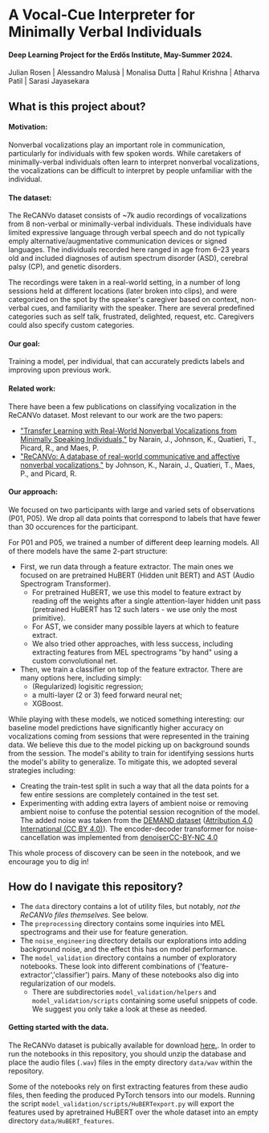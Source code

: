 # A Vocal-Cue Interpreter for Minimally Verbal Individuals
#### Deep Learning Project for the Erdős Institute, May-Summer 2024.
  Julian Rosen |  Alessandro Malusà | Monalisa Dutta | Rahul Krishna | Atharva Patil | Sarasi Jayasekara

## What is this project about?
#### Motivation: 
Nonverbal vocalizations play an important role in communication, particularly for individuals with few spoken words. While caretakers of minimally-verbal individuals often learn to interpret nonverbal vocalizations, the vocalizations can be difficult to interpret by people unfamiliar with the individual.  

#### The dataset: 
The ReCANVo dataset consists of ~7k audio recordings of vocalizations from 8 non-verbal or minimally-verbal individuals. These individuals have limited expressive language through verbal speech and do not typically emply alternative/augmentative communication devices or signed languages. The individuals recorded here ranged in age from 6–23 years old and included diagnoses of autism spectrum disorder (ASD), cerebral palsy (CP), and genetic disorders.

The recordings were taken in a real-world setting, in a number of long sessions held at different locations (later broken into clips), and were categorized on the spot by the speaker's caregiver based on context, non-verbal cues, and familiarity with the speaker. There are several predefined categories such as self talk, frustrated, delighted, request, etc. Caregivers could also specify custom categories. 

#### Our goal: 
Training a model, per individual, that can accurately predicts labels and improving upon previous work.

#### Related work:
 There have been a few publications on classifying vocalization in the ReCANVo dataset. Most relevant to our work are the two papers:
 -  ["Transfer Learning with Real-World Nonverbal Vocalizations from Minimally Speaking Individuals,"](https://www.media.mit.edu/publications/transfer-learning-with-real-world-nonverbal-vocalizations-from-minimally-speaking-individuals/) by Narain, J., Johnson, K., Quatieri, T., Picard, R., and Maes, P. 
 -  ["ReCANVo: A database of real-world communicative and affective nonverbal vocalizations,"](https://www.nature.com/articles/s41597-023-02405-7) by Johnson, K., Narain, J., Quatieri, T., Maes, P., and Picard, R. 

#### Our approach:
 
We focused on two participants with large and varied sets of observations (P01, P05). We drop all data points that correspond to labels that have fewer than 30 occurences for the participant.

For P01 and P05, we trained a number of different deep learning models. All of there models have the same 2-part structure: 
- First, we run data through a feature extractor. The main ones we focused on are pretrained HuBERT (Hidden unit BERT) and AST (Audio Spectrogram Transformer). 
  - For pretrained HuBERT, we use this model to feature extract by reading off the weights after a single attention-layer hidden unit pass (pretrained HuBERT has 12 such laters - we use only the most primitive).
  - For AST, we consider many possible layers at which to feature extract. 
  - We also tried other approaches, with less success, including extracting features from MEL spectrograms "by hand" using a custom convolutional net.
- Then, we train a classifier on top of the feature extractor. There are many options here, including simply:
  - (Regularized) logisitic regression;
  - a multi-layer (2 or 3) feed forward neural net;
  - XGBoost.
  
While playing with these models, we noticed something interesting: our baseline model predictions have significantly higher accuracy on vocalizations coming from sessions that were represented in the training data. We believe this due to the model picking up on background sounds from the session. 
The model's ability to train for identifying sessions hurts the model's ability to generalize. To mitigate this, we adopted several strategies including:
- Creating the train-test split in such a way that all the data points for a few entire sessions are completely contained in the test set.
- Experimenting with adding extra layers of ambient noise or removing ambient noise to confuse the potential session recognition of the model. The added noise was taken from the [DEMAND dataset](https://www.kaggle.com/datasets/chrisfilo/demand) ([Attribution 4.0 International (CC BY 4.0)](https://creativecommons.org/licenses/by/4.0/)). The encoder-decoder transformer for noise-cancellation was implemented from [denoiser](https://github.com/facebookresearch/denoiser)[CC-BY-NC 4.0](https://github.com/facebookresearch/denoiser/blob/main/LICENSE)

This whole process of discovery can be seen in the notebook, and we encourage you to dig in!

## How do I navigate this repository?

- The `data` directory contains a lot of utility files, but notably, *not the ReCANVo files themselves.* See below.
- The `preprocessing` directory contains some inquiries into MEL spectrograms and their use for feature generation.
- The `noise_engineering` directory details our explorations into adding background noise, and the effect this has on model performance.
- The `model_validation` directory contains a number of exploratory notebooks. These look into different combinations of ('feature-extractor','classifier') pairs. Many of these notebooks also dig into regularization of our models.
  - There are subdirectories `model_validation/helpers` and `model_validation/scripts` containing some useful snippets of code. We suggest you only take a look at these as needed.

#### Getting started with the data.
The ReCANVo dataset is pubically available for download [here.](https://zenodo.org/records/5786860).
In order to run the notebooks in this repository, you should unzip the database and place the audio files (`.wav`) files in the empty directory `data/wav` within the repository.

Some of the notebooks rely on first extracting features from these audio files, then feeding the produced PyTorch tensors into our models. Running the script `model_validation/scripts/HuBERTexport.py` will export the features used by apretrained HuBERT over the whole dataset into an empty directory `data/HuBERT_features`.


####
